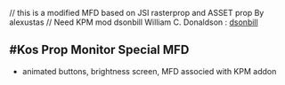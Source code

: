// this is a modified MFD based on JSI rasterprop and  ASSET prop By alexustas
// Need KPM mod dsonbill William C. Donaldson : [dsonbill](https://github.com/dsonbill/kOSPropMonitor)

#Kos Prop Monitor Special MFD
----------------------------

- animated buttons, brightness screen, MFD associed with KPM addon 